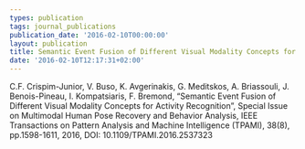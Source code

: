 ```yaml
---
types: publication
tags: journal_publications
publication_date: '2016-02-10T00:00:00'
layout: publication
title: Semantic Event Fusion of Different Visual Modality Concepts for Activity Recognition
date: '2016-02-10T12:17:31+02:00'
---
```

<p>C.F. Crispim-Junior, V. Buso, K. Avgerinakis, G. Meditskos, A. Briassouli, J. Benois-Pineau, I. Kompatsiaris, F. Bremond, “Semantic Event Fusion of Different Visual Modality Concepts for Activity Recognition”, Special Issue on Multimodal Human Pose Recovery and Behavior Analysis, IEEE Transactions on Pattern Analysis and Machine Intelligence (TPAMI), 38(8), pp.1598-1611, 2016, DOI: 10.1109/TPAMI.2016.2537323</p>
